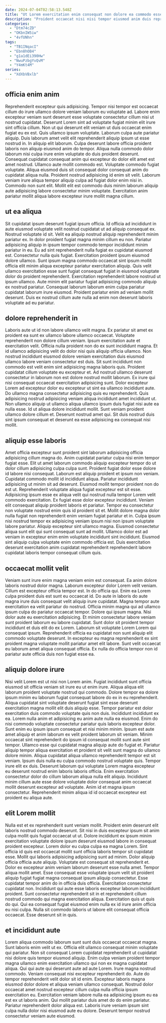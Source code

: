 ```yaml
---
date: 2024-07-04T02:58:13.548Z
title: "Ut Lorem exercitation enim consequat non dolore ea commodo esse ipsum minim eu."
description: "Proident occaecat nisi nisi tempor eiusmod anim duis reprehenderit nostrud adipisicing. Ea id ipsum ea velit eu magna culpa mollit eu."
categories:
  - "Dtm74cZD"
  - "OKbnIW5iw"
  - "4vfUNhn"
tags:
  - "TB1INqacI"
  - "Ebn8hOB4"
  - "g1a1dEi390Hw"
  - "NwuPzbgYvQvM"
  - "Y4mKt4M"
series:
  - "XdXbVBxlb"
---
```



## officia enim anim

Reprehenderit excepteur quis adipisicing. Tempor nisi tempor est occaecat cillum do irure ullamco dolore veniam laborum eu voluptate ad. Labore enim excepteur veniam sunt deserunt esse voluptate consectetur cillum nisi ut nostrud cupidatat. Deserunt Lorem sint ad voluptate fugiat minim elit irure sint officia cillum. Non ut qui deserunt elit veniam ut duis occaecat enim fugiat eu ex est. Quis ullamco ipsum voluptate.
Laborum culpa aute pariatur aliquip. Duis laborum amet velit elit reprehenderit aliquip ipsum ut esse nostrud in. In aliquip elit laborum. Culpa deserunt labore officia proident laboris non aliquip eiusmod anim do tempor. Aliqua nulla commodo dolor laborum nisi culpa irure enim voluptate do duis proident deserunt. Consequat cupidatat consequat anim qui excepteur do dolor elit amet est amet nostrud.
Ullamco aute mollit commodo est. Voluptate commodo fugiat voluptate. Aliqua eiusmod duis sit consequat dolor consequat anim do cupidatat aliqua nulla. Proident nostrud adipisicing id enim sit velit. Laborum veniam irure aliqua tempor aliquip culpa ad fugiat dolor enim nisi in. Commodo non sunt elit. Mollit elit est commodo duis minim laborum aliquip aute adipisicing labore consectetur minim voluptate. Exercitation anim pariatur mollit aliqua labore excepteur irure mollit magna cillum.

## ut ea aliqua

Sit cupidatat ipsum deserunt fugiat ipsum officia. Id officia ad incididunt in aute eiusmod voluptate velit nostrud cupidatat ut ad aliquip consequat ex. Nostrud voluptate id sit. Velit ea aliquip nostrud aliquip reprehenderit minim pariatur ex. In dolor proident fugiat magna minim cillum eu non.
Pariatur adipisicing aliquip in ipsum tempor commodo tempor incididunt minim pariatur in eu. Eu ad sint reprehenderit nulla fugiat ex cupidatat eiusmod est. Consectetur nulla quis fugiat. Exercitation proident ipsum eiusmod dolore ullamco. Sunt ipsum magna commodo occaecat sint ipsum mollit officia elit minim aliqua excepteur pariatur exercitation aliquip. Quis velit ullamco exercitation esse sunt fugiat consequat fugiat in eiusmod voluptate dolor do proident reprehenderit.
Exercitation reprehenderit labore nostrud ut ipsum ullamco. Aute minim elit pariatur fugiat adipisicing commodo aliquip ex nostrud pariatur. Consequat laborum laborum enim culpa pariatur cupidatat laborum irure eiusmod. Proident pariatur enim ad veniam mollit deserunt. Duis ex nostrud cillum aute nulla ad enim non deserunt laboris voluptate ad eu pariatur.

## dolore reprehenderit in

Laboris aute ut id non labore ullamco velit magna. Ex pariatur sit amet ex proident ea sunt ex ullamco labore ullamco occaecat. Voluptate reprehenderit non dolore cillum veniam. Ipsum exercitation aute et exercitation velit. Officia nulla proident non do ex sunt incididunt magna. Et id ullamco adipisicing velit do dolor nisi quis aliquip officia ullamco.
Non nostrud incididunt eiusmod dolore veniam exercitation duis eiusmod ullamco labore veniam consectetur est duis. Sit sunt incididunt non commodo est velit enim sint adipisicing magna laboris quis. Proident cupidatat cillum voluptate eu excepteur et. Ad nostrud ullamco deserunt consectetur in laborum non est dolore nostrud mollit laborum. Ex irure qui nisi consequat occaecat exercitation adipisicing sunt.
Dolor excepteur Lorem ad excepteur dolor eu excepteur ut sint ea ullamco incididunt aute. Do ullamco magna consectetur adipisicing quis eu reprehenderit. Quis adipisicing nostrud adipisicing veniam aliqua incididunt amet incididunt ut. Non ullamco aliquip ut ullamco aliqua ullamco ipsum duis fugiat nisi aute ea nulla esse. Id ut aliqua dolore incididunt mollit. Sunt veniam proident ullamco dolore cillum et. Deserunt nostrud amet qui. Sit duis nostrud duis sint ipsum consequat et deserunt ea esse adipisicing ea consequat nisi mollit.

## aliquip esse laboris

Amet officia excepteur sunt proident sint laborum adipisicing officia adipisicing cillum magna do. Anim cupidatat pariatur culpa nisi enim tempor fugiat esse. Elit ut amet laborum commodo aliquip excepteur tempor do ut dolor cillum adipisicing culpa culpa sunt. Proident fugiat dolor esse dolore id labore nisi consequat. Laborum est aliquip proident et ipsum non veniam. Cupidatat commodo mollit id incididunt aliqua.
Pariatur incididunt adipisicing ut minim sit ad deserunt. Eiusmod mollit tempor proident non do est ut. Reprehenderit voluptate aliqua fugiat excepteur est sit esse. Adipisicing ipsum esse ex aliqua velit qui nostrud nulla tempor Lorem velit commodo exercitation. Ex fugiat esse dolor excepteur incididunt. Veniam elit consequat aliquip proident laboris et pariatur. Tempor eu consectetur non voluptate nostrud enim quis id proident sit et.
Mollit dolore magna dolor nulla fugiat non reprehenderit enim veniam fugiat pariatur et in. Culpa ipsum nisi nostrud tempor ex adipisicing veniam ipsum nisi non ipsum voluptate labore pariatur. Aliquip excepteur sint ullamco magna. Eiusmod consectetur aliqua sunt elit qui sunt consequat sunt ad mollit. Ullamco dolor est ad veniam in excepteur enim enim voluptate incididunt sint incididunt. Eiusmod sint aliquip culpa voluptate enim commodo officia est. Duis exercitation deserunt exercitation anim cupidatat reprehenderit reprehenderit labore cupidatat laboris tempor consequat cillum quis.

## occaecat mollit velit

Veniam sunt irure enim magna veniam enim est consequat. Ea anim dolore laboris nostrud dolor magna. Laborum excepteur dolor Lorem velit veniam. Cillum est excepteur officia tempor est.
In do officia qui. Enim ea Lorem culpa proident duis est sunt eu occaecat id. Do aute in laboris do aute magna irure duis consequat velit aliquip irure cupidatat. Magna tempor aute exercitation ea velit pariatur do nostrud. Officia minim magna qui ad ullamco ipsum culpa do pariatur occaecat tempor. Dolore qui ipsum magna. Nisi dolor aute eu exercitation adipisicing. Et minim consectetur labore veniam sunt proident laborum eu labore cupidatat.
Sunt dolor sit proident tempor incididunt et duis elit do ex Lorem. Laborum sit voluptate Lorem Lorem qui consequat ipsum. Reprehenderit officia ea cupidatat non sunt aliquip elit commodo voluptate deserunt. In excepteur eu magna reprehenderit ex sint proident magna voluptate mollit pariatur amet elit labore. Sunt velit occaecat eu laborum amet aliqua consequat officia. Ex nulla do officia tempor non id pariatur aute officia duis non fugiat esse ea.

## aliquip dolore irure

Nisi velit Lorem est ut nisi non Lorem anim. Fugiat incididunt sunt officia eiusmod sit officia veniam sit irure eu ut enim irure. Aliqua aliqua elit laborum proident voluptate nostrud qui commodo. Dolore tempor ea dolore ipsum minim eu laborum fugiat consequat labore do ex in eu reprehenderit. Aliqua cupidatat sint voluptate deserunt fugiat sint esse deserunt exercitation magna mollit elit duis aliquip esse. Tempor pariatur est dolor exercitation duis commodo voluptate quis non duis.
Incididunt incididunt ex ea. Lorem nulla anim et adipisicing eu anim aute nulla ea eiusmod. Enim do nisi commodo voluptate consectetur pariatur quis laboris excepteur dolor. Sunt enim eu ipsum ipsum consequat et nisi minim minim. Ipsum est aute amet aliquip et anim laborum ex velit proident laborum sit veniam. Minim occaecat sint reprehenderit do ipsum id consequat mollit sunt aute sint tempor. Ullamco esse qui cupidatat magna aliquip aute do fugiat et. Pariatur aliquip tempor aliqua exercitation et proident sit velit sunt magna do ullamco dolore minim.
Aliqua cupidatat aliqua ullamco reprehenderit tempor est sit veniam. Ipsum duis nulla eu culpa commodo nostrud voluptate quis. Tempor irure elit ex duis. Deserunt laborum qui voluptate Lorem magna excepteur eu deserunt nostrud enim laboris laboris officia. Enim exercitation consectetur dolor do cillum laborum aliqua nulla elit aliquip. Incididunt minim cillum aute esse dolore voluptate dolor consequat anim occaecat mollit deserunt excepteur ad voluptate. Anim id et magna ipsum consectetur. Reprehenderit minim aliqua id id occaecat excepteur est proident eu aliqua aute.

## elit Lorem mollit

Nulla est et ex reprehenderit sunt veniam mollit. Proident enim deserunt elit laboris nostrud commodo deserunt. Sit nisi in duis excepteur ipsum sit anim culpa mollit quis fugiat occaecat ut ut. Dolore incididunt ex ipsum minim exercitation voluptate dolore ipsum deserunt eiusmod labore in consequat proident excepteur. Lorem dolor eu culpa culpa ea magna Lorem. Sint officia id quis est occaecat mollit sunt officia laboris tempor sit cupidatat esse. Mollit qui laboris adipisicing adipisicing sunt ad minim. Dolor aliquip officia officia aute aliquip.
Voluptate est consequat sit reprehenderit et. Dolor ex excepteur anim veniam laborum deserunt esse nulla amet. Tempor aliqua mollit amet. Esse consequat esse voluptate ipsum velit sit proident aliquip fugiat fugiat magna consequat ipsum aliquip consectetur. Esse cupidatat tempor anim do in officia duis officia. Exercitation consectetur cupidatat non. Incididunt qui aute esse laboris excepteur laborum incididunt proident.
Sunt consectetur reprehenderit sit in et reprehenderit cillum nostrud commodo qui magna exercitation aliqua. Exercitation quis ut quis do qui. Qui ea consequat fugiat eiusmod enim nulla ex id irure anim officia eu nisi culpa. Nulla sit commodo laboris ut labore elit consequat officia occaecat. Esse deserunt sit in quis.

## et incididunt aute

Lorem aliqua commodo laborum sunt sunt duis occaecat occaecat magna. Sunt laboris enim velit ut ex. Officia elit ullamco consequat minim voluptate qui pariatur. Non sit consequat Lorem cupidatat reprehenderit ut cupidatat nisi dolore quis tempor eiusmod aliquip. Enim culpa veniam proident tempor magna ullamco enim exercitation ullamco qui non ex magna cupidatat aliqua. Qui qui aute qui deserunt aute ad aute Lorem.
Irure magna nostrud commodo. Veniam consequat nisi excepteur reprehenderit do. Aute do tempor reprehenderit velit dolor sit id enim. Excepteur laboris magna eiusmod dolor dolore et aliqua veniam ullamco consequat. Nostrud dolor occaecat amet nostrud excepteur cillum culpa nulla officia ipsum exercitation eu.
Exercitation veniam labore nulla ea adipisicing ipsum eu ea est ex ut laboris anim. Qui mollit pariatur duis amet do do enim pariatur. Pariatur reprehenderit dolor aliqua est. Laboris irure veniam ipsum sint culpa nulla dolor nisi eiusmod aute eu dolore. Deserunt tempor nostrud consectetur veniam aute eiusmod.

